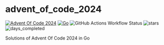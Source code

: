 # advent_of_code_2024
[![Advent Of Code 2024](https://img.shields.io/badge/adventofcode-ffff66?logo=adventofcode&logoColor=000000)](https://adventofcode.com/2024)
[![Go](https://img.shields.io/badge/Go-v1.23.3-blue?logo=go&color=%23007EC6)](https://go.dev/)
![GitHub Actions Workflow Status](https://img.shields.io/github/actions/workflow/status/dseres/advent_of_code_2024/go.yml)
![stars](https://img.shields.io/badge/stars_%E2%AD%90-0-yellow)
![days_completed](https://img.shields.io/badge/days_completed-0-red)

Solutions of Advent Of Code 2024 in Go
